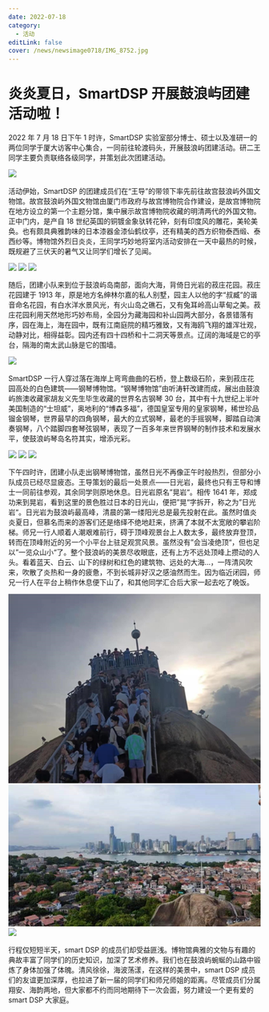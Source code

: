 ```yaml
---
date: 2022-07-18
category:
  - 活动
editLink: false
cover: /news/newsimage0718/IMG_8752.jpg
---
```


# 炎炎夏日，SmartDSP 开展鼓浪屿团建活动啦！

2022 年 7 月 18 日下午 1 时许，SmartDSP 实验室部分博士、硕士以及准研一的两位同学于厦大访客中心集合，一同前往轮渡码头，开展鼓浪屿团建活动。研二王同学主要负责联络各级同学，并策划此次团建活动。

<!-- more -->

![](/news/newsimage0718/IMG_8752.jpg)

活动伊始，SmartDSP 的团建成员们在“王导”的带领下率先前往故宫鼓浪屿外国文物馆。故宫鼓浪屿外国文物馆由厦门市政府与故宫博物院合作建设，是故宫博物院在地方设立的第一个主题分馆，集中展示故宫博物院收藏的明清两代的外国文物。正中门内，是产自 18 世纪英国的铜镀金象驮转花钟，刻有印度风的雕花，美轮美奂。也有颇具典雅韵味的日本漆器金漆仙鹤纹亭，还有精美的西方织物泰西缎、泰西纱等。博物馆外烈日炎炎，王同学巧妙地将室内活动安排在一天中最热的时候，既规避了三伏天的暑气又让同学们增长了见闻。

![](/news/newsimage0718/IMG_2387.jpg)
![](/news/newsimage0718/IMG_2412.jpg)
![](/news/newsimage0718/IMG_8805.jpg)

随后，团建小队来到位于鼓浪屿岛南部，面向大海，背倚日光岩的菽庄花园。菽庄花园建于 1913 年，原是地方名绅林尔嘉的私人别墅，园主人以他的字“叔臧”的谐音命名花园，有白水洋水景风光，有火山岛之礁石，又有兔耳岭高山草甸之美。菽庄花园利用天然地形巧妙布局，全园分为藏海园和补山园两大部分，各景错落有序，园在海上，海在园中，既有江南庭院的精巧雅致，又有海鸥飞翔的雄浑壮观，动静对比，相得益彰。园内还有四十四桥和十二洞天等景点。辽阔的海域是它的亭台，隔海的南太武山脉是它的围墙。

![](/news/newsimage0718/IMG_8945.jpg)

SmartDSP 一行人穿过落在海岸上弯弯曲曲的石桥，登上数级石阶，来到菽庄花园高处的白色建筑——钢琴博物馆。“钢琴博物馆”由听涛轩改建而成，展出由鼓浪屿旅澳收藏家胡友义先生毕生收藏的世界名古钢琴 30 台，其中有十九世纪上半叶美国制造的“士坦威”，奥地利的“博森多福”，德国皇室专用的皇家钢琴，稀世珍品镏金钢琴，世界最早的四角钢琴，最大的立式钢琴，最老的手摇钢琴，脚踏自动演奏钢琴，八个踏脚四套琴弦钢琴，表现了一百多年来世界钢琴的制作技术和发展水平，使鼓浪屿琴岛名符其实，增添光彩。

![](/news/newsimage0718/IMG_2482.jpg)
![](/news/newsimage0718/IMG_2486.jpg)
![](/news/newsimage0718/IMG_2493.jpg)

下午四时许，团建小队走出钢琴博物馆，虽然日光不再像正午时般热烈，但部分小队成员已经尽显疲态。王导策划的最后一处景点——日光岩，最终也只有王导和博士一同前往参观，其余同学则原地休息。日光岩原名”晃岩“。相传 1641 年，郑成功来到晃岩，看到这里的景色胜过日本的日光山，便把”晃“字拆开，称之为”日光岩“。日光岩为鼓浪屿最高峰，清晨的第一缕阳光总是最先投射在此。虽然时值炎炎夏日，但慕名而来的游客们还是络绎不绝地赶来，挤满了本就不太宽敞的攀岩阶梯。师兄一行人顺着人潮艰难前行，碍于顶峰观景台上人数太多，最终放弃登顶，转而在顶峰附近的另一个小平台上驻足观赏风景。虽然没有”会当凌绝顶“，但也足以”一览众山小“了。整个鼓浪屿的美景尽收眼底，还有上方不远处顶峰上攒动的人头。看着蓝天、白云、山下的绿树和红色的建筑物、远处的大海...，一阵清风吹来，吹散了炎热和一身的疲惫，不到长城非好汉之感油然而生。因为临近闭园，师兄一行人在平台上稍作休息便下山了，和其他同学汇合后大家一起去吃了晚饭。

![](/news/newsimage0718/riguangyan1.jpg)
![](/news/newsimage0718/riguangyan2.jpg)
![](/news/newsimage0718/IMG_2512.jpg)

行程仅短短半天，smart DSP 的成员们却受益匪浅。博物馆典雅的文物与有趣的典故丰富了同学们的历史知识，加深了艺术修养。我们也在鼓浪屿蜿蜒的山路中锻炼了身体加强了体魄。清风徐徐，海波荡漾，在这样的美景中，smart DSP 成员们的友谊更加深厚，也拉进了新一届的同学们和师兄师姐的距离。尽管成员们分属翔安、海韵两地，但大家都不约而同地期待下一次会面，努力建设一个更有爱的 smart DSP 大家庭。
